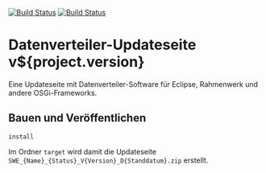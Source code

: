[![Build Status](https://travis-ci.org/datenverteiler/datenverteiler-updatesite.svg?branch=develop)](https://travis-ci.org/datenverteiler/datenverteiler-updatesite)
[![Build Status](https://api.bintray.com/packages/datenverteiler/maven/datenverteiler-updatesite/images/download.svg)](https://bintray.com/datenverteiler/maven/datenverteiler-updatesite)

Datenverteiler-Updateseite v${project.version}
=================================

Eine Updateseite mit Datenverteiler-Software für Eclipse, Rahmenwerk und andere
OSGi-Frameworks.


Bauen und Veröffentlichen
-------------------------

    install

Im Ordner `target` wird damit die Updateseite
`SWE_{Name}_{Status}_V{Version}_D{Standdatum}.zip` erstellt.
